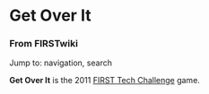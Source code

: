 
# Get Over It

### From FIRSTwiki

Jump to: navigation, search

**Get Over It** is the 2011 [FIRST Tech Challenge](/index.php/FIRST_Tech_Challenge "FIRST Tech Challenge" ) game. 

